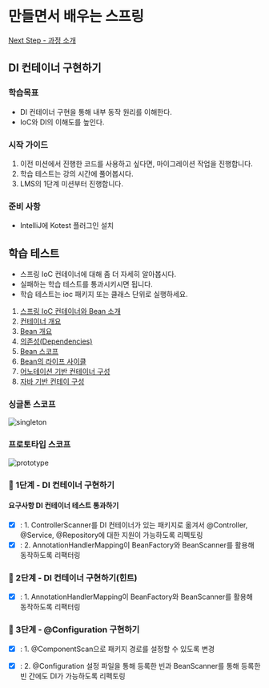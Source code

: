 # 만들면서 배우는 스프링
[Next Step - 과정 소개](https://edu.nextstep.camp/c/4YUvqn9V)

## DI 컨테이너 구현하기

### 학습목표
- DI 컨테이너 구현을 통해 내부 동작 원리를 이해한다.
- IoC와 DI의 이해도를 높인다.

### 시작 가이드
1. 이전 미션에서 진행한 코드를 사용하고 싶다면, 마이그레이션 작업을 진행합니다.
2. 학습 테스트는 강의 시간에 풀어봅시다.
3. LMS의 1단계 미션부터 진행합니다.

### 준비 사항
- IntelliJ에 Kotest 플러그인 설치

## 학습 테스트
- 스프링 IoC 컨테이너에 대해 좀 더 자세히 알아봅시다.
- 실패하는 학습 테스트를 통과시키시면 됩니다.
- 학습 테스트는 ioc 패키지 또는 클래스 단위로 실행하세요.

1. [스프링 IoC 컨테이너와 Bean 소개](study/src/test/kotlin/ioc/Introduction.kt)
2. [컨테이너 개요](study/src/test/kotlin/ioc/Container.kt)
3. [Bean 개요](study/src/test/kotlin/ioc/Bean.kt)
4. [의존성(Dependencies)](study/src/test/kotlin/ioc/Dependencies.kt)
5. [Bean 스코프](study/src/test/kotlin/ioc/BeanScopes.kt)
6. [Bean의 라이프 사이클](study/src/test/kotlin/ioc/Lifecycle.kt)
7. [어노테이션 기반 컨테이너 구성](study/src/test/kotlin/ioc/AnnotationBasedConfiguration.kt)
8. [자바 기반 컨테이 구성](study/src/test/kotlin/ioc/JavaBasedConfiguration.kt)

### 싱글톤 스코프
<img src="docs/images/singleton.png" alt="singleton">

### 프로토타입 스코프
<img src="docs/images/prototype.png" alt="prototype">

### 🚀 1단계 - DI 컨테이너 구현하기
#### 요구사항 DI 컨테이너 테스트 통과하기
- [x] : 1. ControllerScanner를 DI 컨테이너가 있는 패키지로 옮겨서 @Controller, @Service, @Repository에 대한 지원이 가능하도록 리펙토링
- [x] : 2. AnnotationHandlerMapping이 BeanFactory와 BeanScanner를 활용해 동작하도록 리팩터링

### 🚀 2단계 - DI 컨테이너 구현하기(힌트)
- [x] : 1. AnnotationHandlerMapping이 BeanFactory와 BeanScanner를 활용해 동작하도록 리팩터링

### 🚀 3단계 - @Configuration 구현하기
- [x] : 1. @ComponentScan으로 패키지 경로를 설정할 수 있도록 변경
- [x] : 2. @Configuration 설정 파일을 통해 등록한 빈과 BeanScanner를 통해 등록한 빈 간에도 DI가 가능하도록 리펙토링

